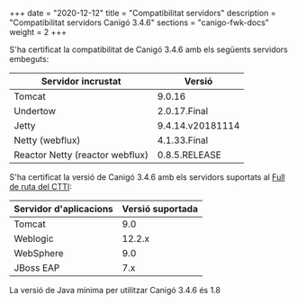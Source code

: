 +++
date        = "2020-12-12"
title       = "Compatibilitat servidors"
description = "Compatibilitat servidors Canigó 3.4.6"
sections    = "canigo-fwk-docs"
weight		= 2
+++

S'ha certificat la compatibilitat de Canigó 3.4.6 amb els següents servidors embeguts:

|      Servidor incrustat             |                   Versió                    |
|---------------------------------     |---------------------------------     |
|  Tomcat                               |         9.0.16                        |
|  Undertow                              |         2.0.17.Final                   |
|  Jetty                                |         9.4.14.v20181114           |
|  Netty (webflux)                         |         4.1.33.Final               |
|  Reactor Netty (reactor webflux)  |         0.8.5.RELEASE              |

S'ha certificat la versió de Canigó 3.4.6 amb els servidors suportats al [Full de ruta del CTTI](https://qualitat.solucions.gencat.cat/estandards/estandard-full-ruta-programari/):

|     	Servidor d'aplicacions				|      				Versió suportada     	|
|--------------------------------- 	|--------------------------------- 	|
|  Tomcat					          	  	 	|         9.0   	             			|
|  Weblogic				          	  	 	|         12.2.x               			|
|  WebSphere	  		        	  	 	|         9.0                 			|
|  JBoss EAP       									|         7.x        			          |

La versió de Java mínima per utilitzar Canigó 3.4.6 és 1.8
